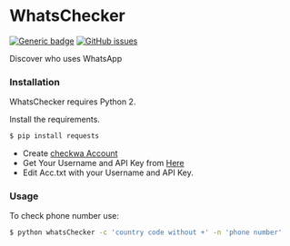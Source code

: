 # WhatsChecker
[![Generic badge](https://img.shields.io/badge/Python-2.6|2.7-yellow.svg)](https://shields.io/)
[![GitHub issues](https://img.shields.io/github/issues/Naereen/StrapDown.js.svg)](https://GitHub.com/X3nonC0der/WhatsChecker/issues/)

Discover who uses WhatsApp

### Installation

WhatsChecker requires Python 2.

Install the requirements.

```sh
$ pip install requests
```
- Create [checkwa Account](https://checkwa.online/wp/register/) 
- Get Your Username and API Key from [Here](https://checkwa.online/wp/user/)
- Edit Acc.txt with your Username and API Key.

### Usage

To check phone number use:

```sh
$ python whatsChecker -c 'country code without +' -n 'phone number'
```
